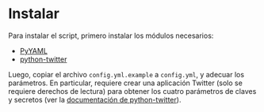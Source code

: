 # Instalar

Para instalar el script, primero instalar los módulos necesarios:

- [PyYAML](https://pypi.org/project/PyYAML/)
- [python-twitter](https://pypi.org/project/python-twitter/)

Luego, copiar el archivo `config.yml.example` a `config.yml`, y adecuar los parámetros. En particular, requiere crear una aplicación Twitter (solo se requiere derechos de lectura) para obtener los cuatro parámetros de claves y secretos (ver la [documentación de python-twitter](https://python-twitter.readthedocs.io/en/latest/getting_started.html)).
